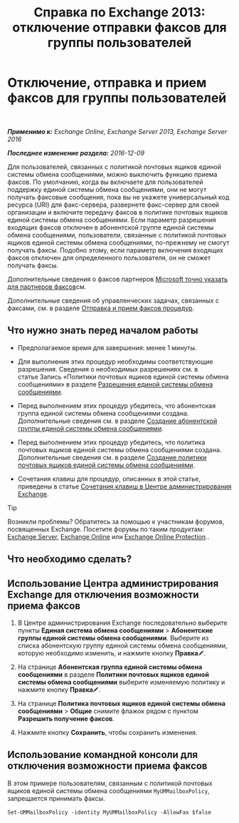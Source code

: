 ﻿---
title: 'Справка по Exchange 2013: отключение отправки факсов для группы пользователей'
TOCTitle: Отключение, отправка и прием факсов для группы пользователей
ms:assetid: 1c57c3ba-2b0e-43dd-9b28-43bada1592c5
ms:mtpsurl: https://technet.microsoft.com/ru-ru/library/JJ650864(v=EXCHG.150)
ms:contentKeyID: 52059111
ms.date: 05/22/2018
mtps_version: v=EXCHG.150
ms.translationtype: MT
---

# Отключение, отправка и прием факсов для группы пользователей

 

_**Применимо к:** Exchange Online, Exchange Server 2013, Exchange Server 2016_

_**Последнее изменение раздела:** 2016-12-09_

Для пользователей, связанных с политикой почтовых ящиков единой системы обмена сообщениями, можно выключить функцию приема факсов. По умолчанию, когда вы включаете для пользователей поддержку единой системы обмена сообщениями, они не могут получать факсовые сообщения, пока вы не укажете универсальный код ресурса (URI) для факс-сервера, развернете факс-сервер для своей организации и включите передачу факсов в политике почтовых ящиков единой системы обмена сообщениями. Если параметр разрешения входящих факсов отключен в абонентской группе единой системы обмена сообщениями, пользователи, связанные с политикой почтовых ящиков единой системы обмена сообщениями, по-прежнему не смогут получать факсы. Подобно этому, если параметр включения входящих факсов отключен для определенного пользователя, он не сможет получать факсы.

Дополнительные сведения о факсов партнеров [Microsoft точно указать для партнеров факсов](https://go.microsoft.com/fwlink/?linkid=190238)см.

Дополнительные сведения об управленческих задачах, связанных с факсами, см. в разделе [Отправка и прием факсов процедур](faxing-procedures-exchange-2013-help.md).

## Что нужно знать перед началом работы

  - Предполагаемое время для завершения: менее 1 минуты.

  - Для выполнения этих процедур необходимы соответствующие разрешения. Сведения о необходимых разрешениях см. в статье Запись «Политики почтовых ящиков единой системы обмена сообщениями» в разделе [Разрешения единой системы обмена сообщениями](unified-messaging-permissions-exchange-2013-help.md).

  - Перед выполнением этих процедур убедитесь, что абонентская группа единой системы обмена сообщениями создана. Дополнительные сведения см. в разделе [Создание абонентской группы единой системы обмена сообщениями](create-a-um-dial-plan-exchange-2013-help.md).

  - Перед выполнением этих процедур убедитесь, что политика почтовых ящиков единой системы обмена сообщениями создана. Дополнительные сведения см. в разделе [Создание политики почтовых ящиков единой системы обмена сообщениями](create-a-um-mailbox-policy-exchange-2013-help.md).

  - Сочетания клавиш для процедур, описанных в этой статье, приведены в статье [Сочетания клавиш в Центре администрирования Exchange](keyboard-shortcuts-in-the-exchange-admin-center-exchange-online-protection-help.md).

> [!TIP]  
> Возникли проблемы? Обратитесь за помощью к участникам форумов, посвященных Exchange. Посетите форумы по таким продуктам: <a href="https://go.microsoft.com/fwlink/p/?linkid=60612">Exchange Server</a>, <a href="https://go.microsoft.com/fwlink/p/?linkid=267542">Exchange Online</a> или <a href="https://go.microsoft.com/fwlink/p/?linkid=285351">Exchange Online Protection</a>..


## Что необходимо сделать?

## Использование Центра администрирования Exchange для отключения возможности приема факсов

1.  В Центре администрирования Exchange последовательно выберите пункты **Единая система обмена сообщениями** \> **Абонентские группы единой системы обмена сообщениями**. Выберите из списка абонентскую группу единой системы обмена сообщениями, которую необходимо изменить, и нажмите кнопку **Правка**![Значок редактирования](images/Bb124582.6f53ccb2-1f13-4c02-bea0-30690e6ea71d(EXCHG.150).gif "Значок редактирования").

2.  На странице **Абонентская группа единой системы обмена сообщениями** в разделе **Политики почтовых ящиков единой системы обмена сообщениями** выберите изменяемую политику и нажмите кнопку **Правка**![Значок редактирования](images/Bb124582.6f53ccb2-1f13-4c02-bea0-30690e6ea71d(EXCHG.150).gif "Значок редактирования").

3.  На странице **Политика почтовых ящиков единой системы обмена сообщениями** \> **Общие** снимите флажок рядом с пунктом **Разрешить получение факсов**.

4.  Нажмите кнопку **Сохранить**, чтобы сохранить изменения.

## Использование командной консоли для отключения возможности приема факсов

В этом примере пользователям, связанным с политикой почтовых ящиков единой системы обмена сообщениями `MyUMMailboxPolicy`, запрещается принимать факсы.

    Set-UMMailboxPolicy -identity MyUMMailboxPolicy -AllowFax $false

